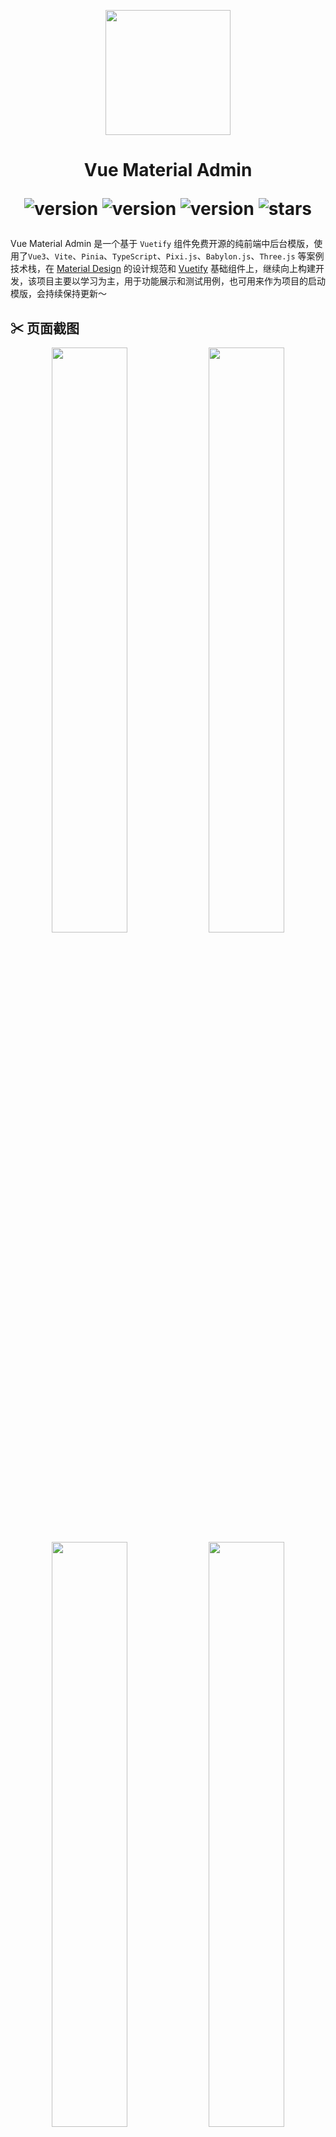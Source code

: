 <p align="center">
  <img width="200" src="https://gitee.com/chenhuajie/vue-material-admin/raw/master/src/assets/admin-logo.png">
</p>

<h1 align="center">
    Vue Material Admin
<div align="center">

![version](https://img.shields.io/badge/Vue-3.x-blue.svg)
![version](https://img.shields.io/badge/Vuetify-3.5.x-red.svg)
![version](https://img.shields.io/badge/Vite-4.x-green.svg)
![stars](https://img.shields.io/github/stars/armomu/vue-material-admin.svg?style=social&label=Stars)

</div>

</h1>


Vue Material Admin 是一个基于 `Vuetify` 组件免费开源的纯前端中后台模版，使用了`Vue3`、`Vite`、`Pinia`、`TypeScript`、`Pixi.js`、`Babylon.js`、`Three.js` 等案例技术栈，在 [Material Design](https://m3.material.io/) 的设计规范和 [Vuetify](https://vuetifyjs.com/zh-Hans/) 基础组件上，继续向上构建开发，该项目主要以学习为主，用于功能展示和测试用例，也可用来作为项目的启动模版，会持续保持更新～


## ✂ 页面截图

<p align="center">
  <img width="49%" src="https://github.com/armomu/vue-material-admin/raw/master/src/assets/tesla.png">
  <img width="49%" src="https://github.com/armomu/vue-material-admin/raw/master/src/assets/smart_house.png">
  <img width="49%" src="https://github.com/armomu/vue-material-admin/raw/master/src/assets/babylonjs.png">
  <img width="49%" src="https://github.com/armomu/vue-material-admin/raw/master/src/assets/edit_layer.png">
</p>

## 🍭 PreView

😠 原来的Gitee预览地址没了，不知道为啥Gitee不给用了，暂时用Vercel的吧！打不开的同学自行跑本地环境

- 🌍 Vercel [https://vue-material-admin.vercel.app/](https://vue-material-admin-alpha.vercel.app/)
- 🍱 Github [https://armomu.github.io/vue-material-admin](https://armomu.github.io/vue-material-admin) (构建失败)
- 🍦 Gitee [https://chenhuajie.gitee.io/vue-material-admin](https://chenhuajie.gitee.io/vue-material-admin) (不给用了)


## 👊 TODO
1. 🍳 Vuetify Componets
    - ✅ Buttons
    - ✅ CardS
    - ✅ Table
    - ✅ Calendar...
2. 🏡 智能家居控制组件
    - ✅ Apexcharts
    - ✅ 环形控制器(支持鼠标拖动进度)
    - ✅ 音乐播放器
    - ✅ 360度全景图预览(支持移动设备陀螺仪)
3. 🎥 [Babylon.js](https://github.com/armomu/ergoudan) 
    - ✅ Havok物理引擎
    - ✅ 使用W、S、A、D键控制角色移动
    - ✅ 使用空格键跳跃
    - ✅ 上楼梯
4. 🔥 [Pixi.js捕鱼DEMO](https://chenhuajie.gitee.io/vue-material-admin/#/graphics/pixijs) 
    - ✅ 小鱼自动移动
    - ✅ 射击撒网
    - ❌ 小鱼获取新位置后旋转对应角度方向
    - ❌ 击落效果获取金币
    - ❌ 音频
5. 🐝 适配
    - ✅ 夜间模式
    - ✅ 适配移动设备(大部分适配)
    - ✅ 主题颜色修改
6. 💻 后端
    - ❌ Nest.js

## 📑 本地开发

> ⚠️ 本地开发需要 `nodejs` 16.18+以上版本，

```
git clone https://github.com/armomu/vue-material-admin.git


cd vue-material-admin

# install
// yarn & npm install & pnpm install

run
......

```

